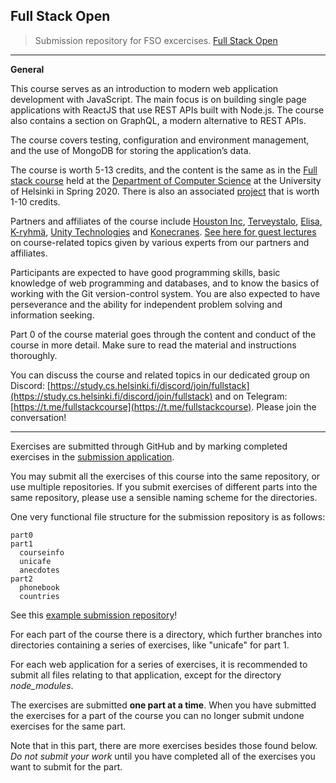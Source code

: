 ## Full Stack Open 

>Submission repository for FSO excercises.
[Full Stack Open](https://fullstackopen.com/)

***

__General__

This course serves as an introduction to modern web application development with JavaScript. The main focus is on building single page applications with ReactJS that use REST APIs built with Node.js. The course also contains a section on GraphQL, a modern alternative to REST APIs.

The course covers testing, configuration and environment management, and the use of MongoDB for storing the application’s data.

The course is worth 5-13 credits, and the content is the same as in the [Full stack course](https://fullstack-hy2020.github.io/) held at the [Department of Computer Science](https://www.helsinki.fi/en/computer-science) at the University of Helsinki in Spring 2020. There is also an associated [project](https://fullstackopen.com/osa0/yleista#full-stack-harjoitustyo) that is worth 1-10 credits.

Partners and affiliates of the course include [Houston Inc](https://www.houston-inc.com/), [Terveystalo](https://www.terveystalo.com/fi/Yritystietoa/Terveystalo-tyontantajana/Digital-Health/), [Elisa](https://elisa.fi/), [K-ryhmä](https://www.kesko.fi/), [Unity Technologies](https://www.instagram.com/unitytechnologies/?hl=en) and [Konecranes](https://careers.konecranes.com/Konecranes/). [See here for guest lectures](https://www.youtube.com/watch?v=BZexOyQZMMc&list=PLumQiZ25uijis31zaRL7rhzLalSwLqUtm) on course-related topics given by various experts from our partners and affiliates.

Participants are expected to have good programming skills, basic knowledge of web programming and databases, and to know the basics of working with the Git version-control system. You are also expected to have perseverance and the ability for independent problem solving and information seeking.

Part 0 of the course material goes through the content and conduct of the course in more detail. Make sure to read the material and instructions thoroughly.

You can discuss the course and related topics in our dedicated group on Discord: [https://study.cs.helsinki.fi/discord/join/fullstack](https://study.cs.helsinki.fi/discord/join/fullstack) and on Telegram: [https://t.me/fullstackcourse](https://t.me/fullstackcourse). Please join the conversation!

***

Exercises are submitted through GitHub and by marking completed exercises in the [submission application](https://studies.cs.helsinki.fi/stats/courses/fullstackopen).

You may submit all the exercises of this course into the same repository, or use multiple repositories. If you submit exercises of different parts into the same repository, please use a sensible naming scheme for the directories.

One very functional file structure for the submission repository is as follows:

```
part0
part1
  courseinfo
  unicafe
  anecdotes
part2
  phonebook
  countries
 ```
 
See this [example submission repository](https://github.com/fullstack-hy2020/example-submission-repository)!

For each part of the course there is a directory, which further branches into directories containing a series of exercises, like "unicafe" for part 1.

For each web application for a series of exercises, it is recommended to submit all files relating to that application, except for the directory _node_modules_.

The exercises are submitted __one part at a time__. When you have submitted the exercises for a part of the course you can no longer submit undone exercises for the same part.

Note that in this part, there are more exercises besides those found below. _Do not submit your work_ until you have completed all of the exercises you want to submit for the part.
